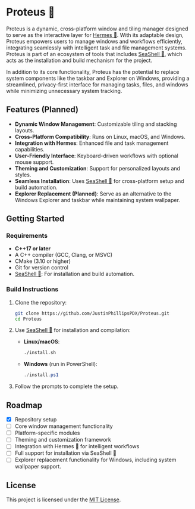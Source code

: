 # Proteus 🐍

Proteus is a dynamic, cross-platform window and tiling manager designed to serve as the interactive layer for [Hermes 🦀](https://github.com/JustinPhillipsPDX/Hermes). With its adaptable design, Proteus empowers users to manage windows and workflows efficiently, integrating seamlessly with intelligent task and file management systems. Proteus is part of an ecosystem of tools that includes [SeaShell 🐚](https://github.com/JustinPhillipsPDX/SeaShell), which acts as the installation and build mechanism for the project.

In addition to its core functionality, Proteus has the potential to replace system components like the taskbar and Explorer on Windows, providing a streamlined, privacy-first interface for managing tasks, files, and windows while minimizing unnecessary system tracking.

## Features (Planned)
- **Dynamic Window Management**: Customizable tiling and stacking layouts.
- **Cross-Platform Compatibility**: Runs on Linux, macOS, and Windows.
- **Integration with Hermes**: Enhanced file and task management capabilities.
- **User-Friendly Interface**: Keyboard-driven workflows with optional mouse support.
- **Theming and Customization**: Support for personalized layouts and styles.
- **Seamless Installation**: Uses [SeaShell 🐚](https://github.com/JustinPhillipsPDX/SeaShell) for cross-platform setup and build automation.
- **Explorer Replacement (Planned)**: Serve as an alternative to the Windows Explorer and taskbar while maintaining system wallpaper.

## Getting Started

### Requirements
- **C++17 or later**
- A C++ compiler (GCC, Clang, or MSVC)
- CMake (3.10 or higher)
- Git for version control
- [SeaShell 🐚](https://github.com/JustinPhillipsPDX/SeaShell): For installation and build automation.

### Build Instructions
1. Clone the repository:
   ```bash
   git clone https://github.com/JustinPhillipsPDX/Proteus.git
   cd Proteus
   ```

2. Use [SeaShell 🐚](https://github.com/JustinPhillipsPDX/SeaShell) for installation and compilation:
   - **Linux/macOS**:
     ```bash
     ./install.sh
     ```
   - **Windows** (run in PowerShell):
     ```powershell
     ./install.ps1
     ```

3. Follow the prompts to complete the setup.

## Roadmap
- [x] Repository setup
- [ ] Core window management functionality
- [ ] Platform-specific modules
- [ ] Theming and customization framework
- [ ] Integration with Hermes 🦀 for intelligent workflows
- [ ] Full support for installation via SeaShell 🐚
- [ ] Explorer replacement functionality for Windows, including system wallpaper support.

## License
This project is licensed under the [MIT License](LICENSE).
